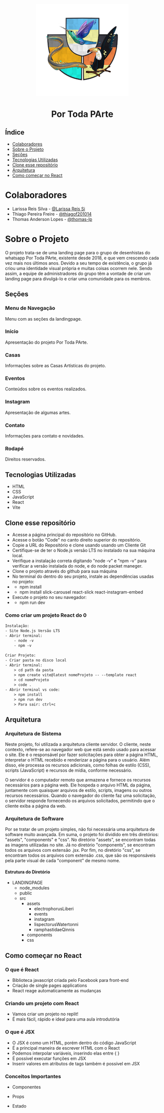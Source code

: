 <p align="center">
    <img src="https://github.com/thomas-lp/LandingPage/blob/ac39ee9f1e826225026b2fd337b0cb996800bd23/src/assets/logo.png" alt="Logo" width="300" height="300">
</p>

<h1 align="center"> Por Toda PArte </h1>
   
## Índice
- [Colaboradores](#colaboradores)
- [Sobre o Projeto ](#sobre-o-projeto)
- [Seções](#seções)
- [Tecnologias Utilizadas](#tecnologias-utilizadas)
- [Clone esse repositório](#clone-esse-repositório)
- [Arquitetura](#arquitetura)
- [Como começar no React](#como-começar-no-react)

# Colaboradores

- Larissa Reis Silva - [@Larissa Reis Si](https://github.com/LarissaReisSi)
- Thiago Pereira Freire - [@thiagof201014](https://github.com/thiagof201014)
- Thomas Anderson Lopes - [@thomas-lp](https://github.com/thomas-lp)

# Sobre o Projeto

O projeto trata-se de uma landing page para o grupo de desenhistas do whatsapp Por Toda PArte, existente desde 2018, e que vem crescendo cada vez mais nos últimos anos. Devido a seu tempo de existência, o grupo já criou uma identidade visual própria e muitas coisas ocorrem nele. Sendo assim, a equipe de administradores do grupo têm a vontade de criar um landing page para divulgá-lo e criar uma comunidade para os membros. 

## Seções

### Menu de Navegação

Menu com as seções da landingpage.

### Início

Apresentação do projeto Por Toda PArte.

### Casas

Informações sobre as Casas Artísticas do projeto.

### Eventos

Conteúdos sobre os eventos realizados.

### Instagram

Apresentação de algumas artes.

### Contato

Informações para contato e novidades.

### Rodapé

Direitos reservados.


## Tecnologias Utilizadas

- HTML
- CSS
- JavaScript 
- React
- Vite

## Clone esse repositório
- Acesse a página principal do repositório no GitHub.
- Acesse o botão "Code" no canto direito superior do repositório.
- Copie a URL do Repositório e clone usando usando um Cliente Git
- Certifique-se de ter o Node.js versão LTS no instalado na sua máquina local.
- Verifique a instalação correta digitando "node -v" e "npm -v" para verificar a versão instalada do node, e do node packet maneger.
- Clone o projeto através do github para sua máquina
- No terminal do dentro do seu projeto, instale as dependências usadas no projeto:
- - npm install
- - npm install slick-carousel react-slick react-instagram-embed 
- Execute o projeto no seu navegador:
- - npm run dev 

### Como criar um projeto React do 0
    Instalação:
    - Site Node.js Versão LTS
    - Abrir terminal:
        - node -v
        - npm -v

    Criar Projeto:
    - Criar pasta no disco local
    - Abrir terminal:
        > cd path da pasta
        > npm create vite@latest nomeProjeto -- --template react
        > cd nomeProjeto
        > code .
    - Abrir terminal vs code:
        > npm install
        > npm run dev 
        > Para sair: ctrl+c

## Arquitetura
### Arquitetura de Sistema

Neste projeto, foi utilizada a arquitetura cliente servidor. O cliente, neste contexto, refere-se ao navegador web que está sendo usado para acessar o site. Ele é o responsável por fazer solicitações para obter a página HTML, interpretar o HTML recebido e renderizar a página para o usuário. Além disso, ele processa os recursos adicionais, como folhas de estilo (CSS), scripts (JavaScript) e recursos de mídia, conforme necessário.

O servidor é o computador remoto que armazena e fornece os recursos necessários para a página web. Ele hospeda o arquivo HTML da página, juntamente com quaisquer arquivos de estilo, scripts, imagens ou outros recursos necessários. Quando o navegador do cliente faz uma solicitação, o servidor responde fornecendo os arquivos solicitados, permitindo que o cliente exiba a página da web.

### Arquitetura de Software

Por se tratar de um projeto simples, não foi necessária uma arquitetura de software muito avançada. Em suma, o projeto foi dividido em três diretórios: "assets", "components" e "css". No diretório "assets", se encontram todas as imagens utilizadas no site. Já no diretório "components", se encontram todos os arquivos com extensão .jsx. Por fim, no diretório "css", se encontram todos os arquivos com extensão .css, que são os responsáveis pela parte visual de cada "component" de mesmo nome.

#### Estrutura do Diretório

- LANDINGPAGE
    - node_modules
    - public
    - src
        - assets
            - electrophorusLiberi
            - events
            - instagram
            - lispectorusWatertonni
            - ramphastidaeQinnis
        - components
        - css

## Como começar no React

### O que é React
- Biblioteca javascript criada pelo Facebook para front-end
- Criação de single pages applications 
- React reage automaticamente as mudanças

### Criando um projeto com React
- Vamos criar um projeto no replit! 
- É mais fácil, rápido e ideal para uma aula introdutória

### O que é JSX

- O JSX é como um HTML, porém dentro do código JavaScript
- É a principal maneira de escrever HTML com o React
- Podemos interpolar variáveis, inserindo elas entre { }
- É possível executar funções em JSX
- Inserir valores em atributos de tags também é possível em JSX

### Conceitos Importantes
- Componentes

- Props

- Estado
